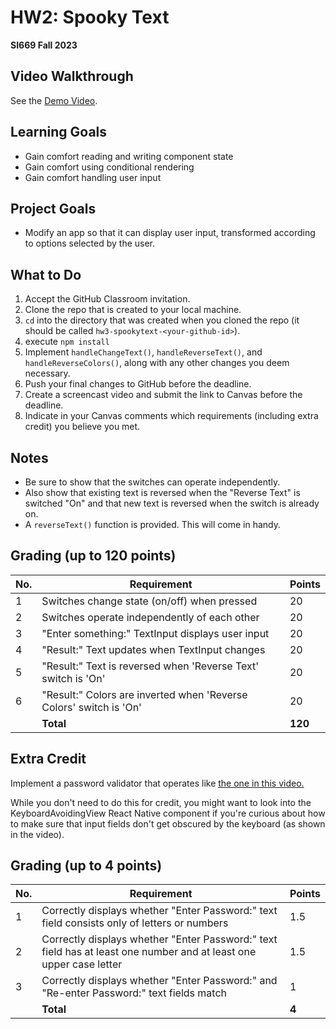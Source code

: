 # HW2: Spooky Text
**SI669 Fall 2023**

## Video Walkthrough 
See the [Demo Video](https://www.loom.com/share/ab569fb0124a44eaa2aee2c5a64645db).

## Learning Goals
* Gain comfort reading and writing component state
* Gain comfort using conditional rendering
* Gain comfort handling user input

## Project Goals
* Modify an app so that it can display user input, transformed according to options selected by the user.

## What to Do
1. Accept the GitHub Classroom invitation.
2. Clone the repo that is created to your local machine.
3. `cd` into the directory that was created when you cloned the repo (it should be called `hw3-spookytext-<your-github-id>`).
4. execute `npm install`
5. Implement `handleChangeText()`, `handleReverseText()`, and `handleReverseColors()`, along with any other changes you deem necessary.
6. Push your final changes to GitHub before the deadline.
7. Create a screencast video and submit the link to Canvas before the deadline.
8. Indicate in your Canvas comments which requirements (including extra credit) you believe you met.

## Notes
* Be sure to show that the switches can operate independently. 
* Also show that existing text is reversed when the "Reverse Text" is switched "On" and that new text is reversed when the switch is already on.
* A `reverseText()` function is provided. This will come in handy.

## Grading (up to 120 points)
| No. | Requirement  | Points |
| --- | ------------- | ------------- |
| 1 | Switches change state (on/off) when pressed | 20  |
| 2 | Switches operate independently of each other | 20 |
| 3 | "Enter something:" TextInput displays user input | 20 |
| 4 | "Result:" Text updates when TextInput changes | 20 |
| 5 | "Result:" Text is reversed when 'Reverse Text' switch is 'On' | 20 |
| 6 | "Result:" Colors are inverted when 'Reverse Colors' switch is 'On' | 20 |
|   | **Total** | **120**

## Extra Credit

Implement a password validator that operates like [the one in this video.](https://youtube.com/shorts/j7UKcnFd1E8)

While you don't need to do this for credit, you might want to look into the KeyboardAvoidingView React Native component if you're curious about how to make sure that input fields don't get obscured by the keyboard (as shown in the video).

## Grading (up to 4 points)
| No. | Requirement  | Points |
| --- | ------------- | ------------- |
| 1 | Correctly displays whether "Enter Password:" text field consists only of letters or numbers | 1.5 |
| 2 | Correctly displays whether "Enter Password:" text field has at least one number and at least one upper case letter | 1.5 |
| 3 | Correctly displays whether "Enter Password:" and "Re-enter Password:" text fields match | 1  |
|   | **Total** | **4**
